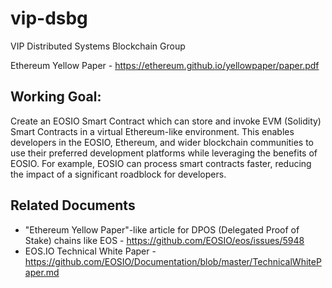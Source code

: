 # vip-dsbg
VIP Distributed Systems Blockchain Group

Ethereum Yellow Paper - https://ethereum.github.io/yellowpaper/paper.pdf

## Working Goal: 
Create an EOSIO Smart Contract which can store and invoke EVM (Solidity) Smart Contracts in a virtual Ethereum-like environment. This enables developers in the EOSIO, Ethereum, and wider blockchain communities to use their preferred development platforms while leveraging the benefits of EOSIO. For example, EOSIO can process smart contracts faster, reducing the impact of a significant roadblock for developers.

## Related Documents
- "Ethereum Yellow Paper"-like article for DPOS (Delegated Proof of Stake) chains like EOS - https://github.com/EOSIO/eos/issues/5948
- EOS.IO Technical White Paper - https://github.com/EOSIO/Documentation/blob/master/TechnicalWhitePaper.md
